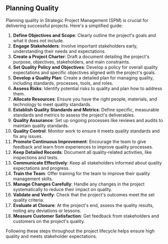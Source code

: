 ## Planning Quality 
Planning quality in Strategic Project Management (SPM) is crucial for delivering successful projects. Here's a simplified guide:

1. **Define Objectives and Scope**: Clearly outline the project's goals and what it does not include.
2. **Engage Stakeholders**: Involve important stakeholders early, understanding their needs and expectations.
3. **Create a Project Charter**: Draft a document detailing the project's purpose, objectives, stakeholders, and main constraints.
4. **Set Quality Policy and Objectives**: Develop a policy for overall quality expectations and specific objectives aligned with the project's goals.
5. **Develop a Quality Plan**: Create a detailed plan for managing quality, including standards, processes, tools, and roles.
6. **Assess Risks**: Identify potential risks to quality and plan how to address them.
7. **Allocate Resources**: Ensure you have the right people, materials, and technology to meet quality standards.
8. **Establish Quality Standards and Metrics**: Define specific, measurable standards and metrics to assess the project's deliverables.
9. **Quality Assurance**: Set up ongoing processes like reviews and audits to maintain quality standards.
10. **Quality Control**: Monitor work to ensure it meets quality standards and fix any issues.
11. **Promote Continuous Improvement**: Encourage the team to give feedback and learn from experiences to improve quality processes.
12. **Keep Detailed Records**: Document all quality-related activities, like inspections and tests.
13. **Communicate Effectively**: Keep all stakeholders informed about quality expectations and progress.
14. **Train the Team**: Offer training for the team to improve their quality management skills.
15. **Manage Changes Carefully**: Handle any changes in the project systematically to reduce their impact on quality.
16. **Validate and Verify**: Check that the project's outcomes meet the set quality criteria.
17. **Evaluate at Closure**: At the project's end, assess the quality results, noting any deviations or lessons.
18. **Measure Customer Satisfaction**: Get feedback from stakeholders and customers on the project's quality.

Following these steps throughout the project lifecycle helps ensure high quality and meets stakeholder expectations.